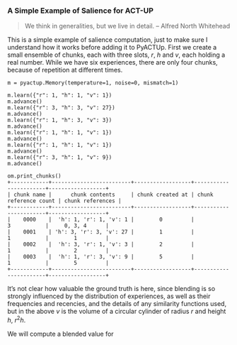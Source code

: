 ### A Simple Example of Salience for ACT-UP

> We think in generalities, but we live in detail. – Alfred North Whitehead

This is a simple example of salience computation, just to make sure I understand how it works before adding
it to PyACTUp. First we create a small ensemble of chunks, each with three slots, $r$, $h$ and $v$, each holding
a real number. While we have six experiences, there are only four chunks, because of repetition at different times.

    m = pyactup.Memory(temperature=1, noise=0, mismatch=1)

    m.learn({"r": 1, "h": 1, "v": 1})
    m.advance()
    m.learn({"r": 3, "h": 3, "v": 27})
    m.advance()
    m.learn({"r": 1, "h": 3, "v": 3})
    m.advance()
    m.learn({"r": 1, "h": 1, "v": 1})
    m.advance()
    m.learn({"r": 1, "h": 1, "v": 1})
    m.advance()
    m.learn({"r": 3, "h": 1, "v": 9})
    m.advance()

    om.print_chunks()
    +------------+-------------------------+------------------+-----------------------+------------------+
    | chunk name |      chunk contents     | chunk created at | chunk reference count | chunk references |
    +------------+-------------------------+------------------+-----------------------+------------------+
    |    0000    |  'h': 1, 'r': 1, 'v': 1 |        0         |           3           |     0, 3, 4      |
    |    0001    | 'h': 3, 'r': 3, 'v': 27 |        1         |           1           |        1         |
    |    0002    |  'h': 3, 'r': 1, 'v': 3 |        2         |           1           |        2         |
    |    0003    |  'h': 1, 'r': 3, 'v': 9 |        5         |           1           |        5         |
    +------------+-------------------------+------------------+-----------------------+------------------+

It’s not clear how valuable the ground truth is here, since blending is so strongly influenced by the
distribution of experiences, as well as their frequencies and recencies, and the details of any
similarity functions used, but in the above $v$ is the volume of a circular cylinder of radius $r$
and height $h$, $r^2h$.

We will compute a blended value for
